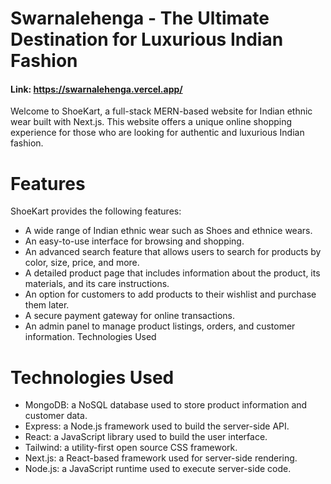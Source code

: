 # Swarnalehenga - The Ultimate Destination for Luxurious Indian Fashion

#### Link: https://swarnalehenga.vercel.app/

Welcome to ShoeKart, a full-stack MERN-based website for Indian ethnic wear built with Next.js. This website offers a unique online shopping experience for those who are looking for authentic and luxurious Indian fashion.


# Features

ShoeKart provides the following features:
- A wide range of Indian ethnic wear such as Shoes and ethnice wears.
- An easy-to-use interface for browsing and shopping.
- An advanced search feature that allows users to search for products by color, size, price, and more.
- A detailed product page that includes information about the product, its materials, and its care instructions.
- An option for customers to add products to their wishlist and purchase them later.
- A secure payment gateway for online transactions.
- An admin panel to manage product listings, orders, and customer information. Technologies Used

# Technologies Used


- MongoDB: a NoSQL database used to store product information and customer data.
- Express: a Node.js framework used to build the server-side API.
- React: a JavaScript library used to build the user interface.
- Tailwind: a utility-first open source CSS framework.
- Next.js: a React-based framework used for server-side rendering.
- Node.js: a JavaScript runtime used to execute server-side code.
